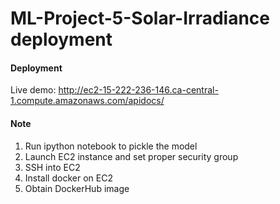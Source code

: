  # ML-Project-5-Solar-Irradiance deployment


#### Deployment

Live demo: http://ec2-15-222-236-146.ca-central-1.compute.amazonaws.com/apidocs/

#### Note

1. Run ipython notebook to pickle the model 
2. Launch EC2 instance and set proper security group
3. SSH into EC2
4. Install docker on EC2
5. Obtain DockerHub image



